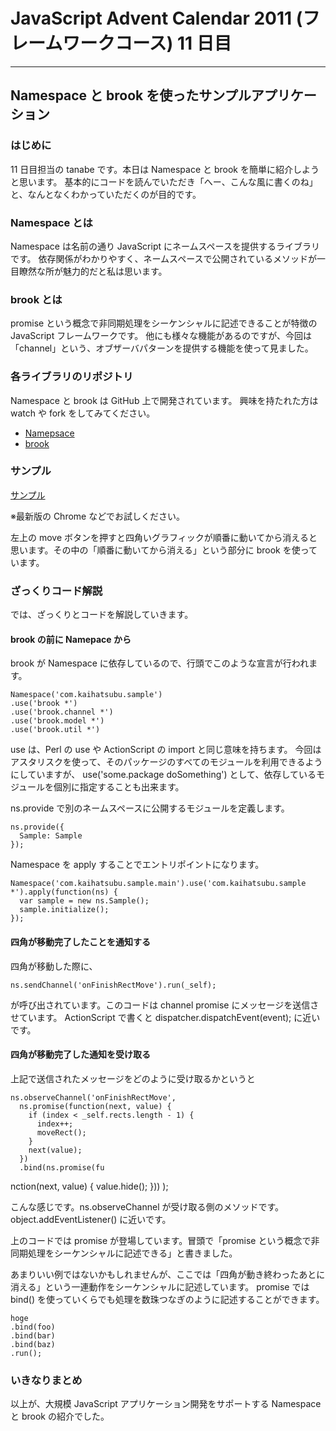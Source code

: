 # JavaScript Advent Calendar 2011 (フレームワークコース) 11 日目
---

## Namespace と brook を使ったサンプルアプリケーション

### はじめに

11 日目担当の tanabe です。本日は Namespace と brook を簡単に紹介しようと思います。
基本的にコードを読んでいただき「へー、こんな風に書くのね」と、なんとなくわかっていただくのが目的です。

### Namespace とは

Namespace は名前の通り JavaScript にネームスペースを提供するライブラリです。
依存関係がわかりやすく、ネームスペースで公開されているメソッドが一目瞭然な所が魅力的だと私は思います。

### brook とは

promise という概念で非同期処理をシーケンシャルに記述できることが特徴の JavaScript フレームワークです。
他にも様々な機能があるのですが、今回は「channel」という、オブザーバパターンを提供する機能を使って見ました。

### 各ライブラリのリポジトリ

Namespace と brook は GitHub 上で開発されています。
興味を持たれた方は watch や fork をしてみてください。

* [Namepsace](https://github.com/hirokidaichi/namespace-js)
* [brook](https://github.com/hirokidaichi/brook)

### サンプル

[サンプル](http://tanabe.github.com/Advent-calnedar-2011/)

※最新版の Chrome などでお試しください。

左上の move ボタンを押すと四角いグラフィックが順番に動いてから消えると思います。その中の「順番に動いてから消える」という部分に brook を使っています。

### ざっくりコード解説

では、ざっくりとコードを解説していきます。

#### brook の前に Namepace から

brook が Namespace に依存しているので、行頭でこのような宣言が行われます。

    Namespace('com.kaihatsubu.sample')
    .use('brook *')
    .use('brook.channel *')
    .use('brook.model *')
    .use('brook.util *')

use は、Perl の use や ActionScript の import と同じ意味を持ちます。
今回はアスタリスクを使って、そのパッケージのすべてのモジュールを利用できるようにしていますが、
use('some.package doSomething') として、依存しているモジュールを個別に指定することも出来ます。

ns.provide で別のネームスペースに公開するモジュールを定義します。

    ns.provide({
      Sample: Sample
    });

Namespace を apply することでエントリポイントになります。

    Namespace('com.kaihatsubu.sample.main').use('com.kaihatsubu.sample *').apply(function(ns) {
      var sample = new ns.Sample();
      sample.initialize();
    });

#### 四角が移動完了したことを通知する

四角が移動した際に、

    ns.sendChannel('onFinishRectMove').run(_self);

が呼び出されています。このコードは channel promise にメッセージを送信させています。
ActionScript で書くと dispatcher.dispatchEvent(event); に近いです。

#### 四角が移動完了した通知を受け取る

上記で送信されたメッセージをどのように受け取るかというと

    ns.observeChannel('onFinishRectMove',
      ns.promise(function(next, value) {
        if (index < _self.rects.length - 1) {
          index++; 
          moveRect();
        }
        next(value);
      })
      .bind(ns.promise(fu
nction(next, value) {
        value.hide();
      }))
    );

こんな感じです。ns.observeChannel が受け取る側のメソッドです。object.addEventListener() に近いです。

上のコードでは promise が登場しています。冒頭で「promise という概念で非同期処理をシーケンシャルに記述できる」と書きました。

あまりいい例ではないかもしれませんが、ここでは「四角が動き終わったあとに消える」という一連動作をシーケンシャルに記述しています。
promise では bind() を使っていくらでも処理を数珠つなぎのように記述することができます。

    hoge
    .bind(foo)
    .bind(bar)
    .bind(baz)
    .run();

### いきなりまとめ

以上が、大規模 JavaScript アプリケーション開発をサポートする Namespace と brook の紹介でした。
